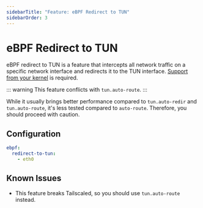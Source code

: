 ```yaml
---
sidebarTitle: "Feature: eBPF Redirect to TUN"
sidebarOrder: 3
---
```


# eBPF Redirect to TUN

eBPF redirect to TUN is a feature that intercepts all network traffic on a specific network interface and redirects it to the TUN interface. [Support from your kernel](https://github.com/iovisor/bcc/blob/master/INSTALL.md#kernel-configuration) is required.

::: warning
This feature conflicts with `tun.auto-route`.
:::

While it usually brings better performance compared to `tun.auto-redir` and `tun.auto-route`, it's less tested compared to `auto-route`. Therefore, you should proceed with caution.

## Configuration

```yaml
ebpf:
  redirect-to-tun:
    - eth0
```

## Known Issues

- This feature breaks Tailscaled, so you should use `tun.auto-route` instead.
